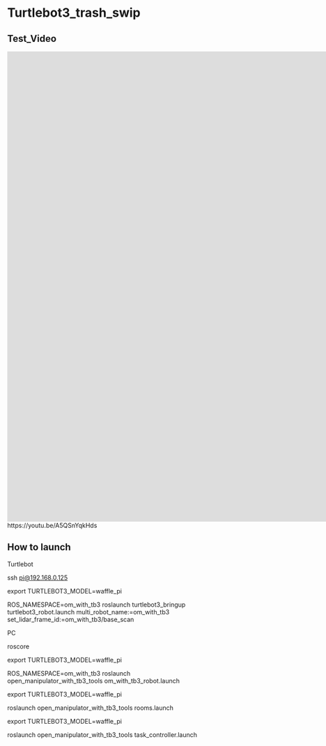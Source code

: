 # Turtlebot3_trash_swip

## Test_Video
<iframe width="1920" height="1080" src="https://youtu.be/A5QSnYqkHds" frameborder="0" allowfullscreen></iframe>
https://youtu.be/A5QSnYqkHds

## How to launch
Turtlebot

ssh pi@192.168.0.125

export TURTLEBOT3_MODEL=waffle_pi

ROS_NAMESPACE=om_with_tb3 roslaunch turtlebot3_bringup turtlebot3_robot.launch multi_robot_name:=om_with_tb3 set_lidar_frame_id:=om_with_tb3/base_scan



PC

roscore

export TURTLEBOT3_MODEL=waffle_pi

ROS_NAMESPACE=om_with_tb3 roslaunch open_manipulator_with_tb3_tools om_with_tb3_robot.launch

export TURTLEBOT3_MODEL=waffle_pi

roslaunch open_manipulator_with_tb3_tools rooms.launch

export TURTLEBOT3_MODEL=waffle_pi

roslaunch open_manipulator_with_tb3_tools task_controller.launch 
